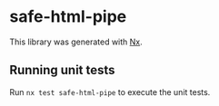 # safe-html-pipe

This library was generated with [Nx](https://nx.dev).

## Running unit tests

Run `nx test safe-html-pipe` to execute the unit tests.
